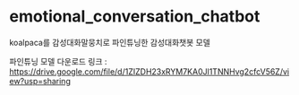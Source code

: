 # emotional_conversation_chatbot
koalpaca를 감성대화말뭉치로 파인튜닝한 감성대화챗봇 모델

파인튜닝 모델 다운로드 링크 : https://drive.google.com/file/d/1ZIZDH23xRYM7KA0Jl1TNNHvg2cfcV56Z/view?usp=sharing 
